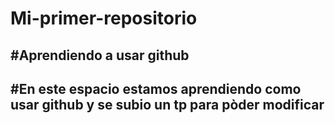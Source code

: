 # Mi-primer-repositorio
## #Aprendiendo a usar github
## #En este espacio estamos aprendiendo como usar github y se subio un tp para pòder modificar
